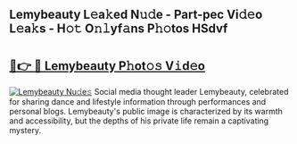 ## Lemybeauty L𝚎a𝚔ed N𝚞𝚍e - Part-pec Vi𝚍𝚎o L𝚎a𝚔s - H𝚘𝚝 O𝚗𝚕yf𝚊ns P𝚑𝚘tos HSdvf

# <h2><a href="http://kf2qzkf.oniu.top/?m=Lemybeauty">🔗👉 🔴 Lemybeauty P𝚑ot𝚘𝚜 V𝚒d𝚎o</a></h2>

[![Lemybeauty Nu𝚍e𝚜](https://i.imgur.com/0qMVB7G.gif)](http://kf2qzkf.oniu.top/?m=Lemybeauty)
Social media thought leader Lemybeauty, celebrated for sharing dance and lifestyle information through performances and personal blogs. Lemybeauty's public image is characterized by its warmth and accessibility, but the depths of his private life remain a captivating mystery.  
